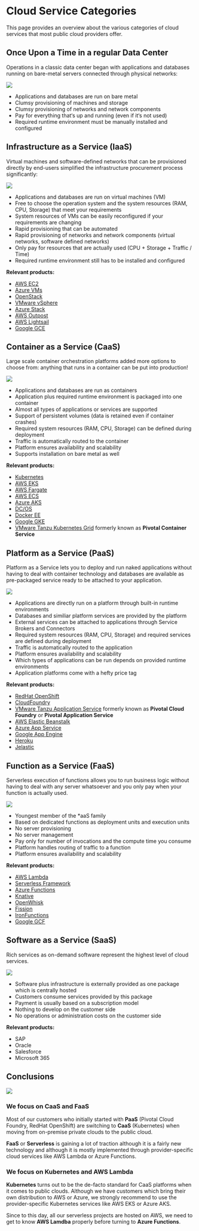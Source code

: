 # Cloud Service Categories

This page provides an overview about the various categories of
cloud services that most public cloud providers offer.

## Once Upon a Time in a regular Data Center

Operations in a classic data center began with applications and databases running on bare-metal servers 
connected through physical networks:

![](img/cloud_bare_metal.png)

* Applications and databases are run on bare metal
* Clumsy provisioning of machines and storage
* Clumsy provisioning of networks and network components
* Pay for everything that‘s up and running (even if it‘s not used)
* Required runtime environment must be manually installed and configured

## Infrastructure as a Service (IaaS)

Virtual machines and software-defined networks that can be provisioned directly by end-users simplified
the infrastructure procurement process significantly:

![](img/cloud_iaas.png)

* Applications and databases are run on virtual machines (VM)
* Free to choose the operation system and the system resources (RAM, CPU, Storage) that meet your requirements
* System resources of VMs can be easily reconfigured if your requirements are changing
* Rapid provisioning that can be automated
* Rapid provisioning of networks and network components (virtual networks, software defined networks)
* Only pay for resources that are actually used (CPU + Storage + Traffic / Time)
* Required runtime environment still has to be installed and configured

__Relevant products:__

* [AWS EC2](https://aws.amazon.com/ec2/)
* [Azure VMs](https://azure.microsoft.com/en-us/services/virtual-machines/)
* [OpenStack](https://www.openstack.org/)
* [VMware vSphere](https://www.vmware.com/products/vsphere.html)
* [Azure Stack](https://azure.microsoft.com/en-us/overview/azure-stack/)
* [AWS Outpost](https://aws.amazon.com/outposts/)
* [AWS Lightsail](https://aws.amazon.com/lightsail/)
* [Google GCE](https://cloud.google.com/compute)

## Container as a Service (CaaS)

Large scale container orchestration platforms added more options to choose from: anything that runs in
a container can be put into production!

![](img/cloud_caas.png)

* Applications and databases are run as containers
* Application plus required runtime environment is packaged into one container
* Almost all types of applications or services are supported
* Support of persistent volumes (data is retained even if container crashes)
* Required system resources (RAM, CPU, Storage) can be defined during deployment
* Traffic is automatically routed to the container
* Platform ensures availability and scalability
* Supports installation on bare metal as well

__Relevant products:__

* [Kubernetes](https://kubernetes.io/)
* [AWS EKS](https://aws.amazon.com/eks/)
* [AWS Fargate](https://aws.amazon.com/fargate/)
* [AWS ECS](https://aws.amazon.com/ecs/)
* [Azure AKS](https://azure.microsoft.com/en-us/services/kubernetes-service/)
* [DC/OS](https://dcos.io/)
* [Docker EE](https://docs.mirantis.com/docker-enterprise/v3.0/dockeree-products/index.html)
* [Google GKE](https://cloud.google.com/kubernetes-engine)
* [VMware Tanzu Kubernetes Grid](https://tanzu.vmware.com/kubernetes-grid) formerly known as __Pivotal Container Service__

## Platform as a Service (PaaS)

Platform as a Service lets you to deploy and run naked applications without having to deal with
container technology and databases are available as pre-packaged service ready to be attached to your
application.

![](img/cloud_paas.png)

* Applications are directly run on a platform through built-in runtime environments
* Databases and similiar platform services are provided by the platform
* External services can be attached to applications through Service Brokers and Connectors
* Required system resources (RAM, CPU, Storage) and required services are defined during deployment
* Traffic is automatically routed to the application
* Platform ensures availability and scalability
* Which types of applications can be run depends on provided runtime environments
* Application platforms come with a hefty price tag

__Relevant products:__

* [RedHat OpenShift](https://www.openshift.com/)
* [CloudFoundry](https://www.cloudfoundry.org/)
* [VMware Tanzu Application Service](https://tanzu.vmware.com/application-service) formerly known as __Pivotal Cloud Foundry__ or __Pivotal Application Service__
* [AWS Elastic Beanstalk](https://aws.amazon.com/elasticbeanstalk/)
* [Azure App Service](https://azure.microsoft.com/en-us/services/app-service/)
* [Google App Engine](https://cloud.google.com/appengine)
* [Heroku](https://www.heroku.com/)
* [Jelastic](https://jelastic.com/)

## Function as a Service (FaaS)

Serverless execution of functions allows you to run business logic without having to deal with any 
server whatsoever and you only pay when your function is actually used.

![](img/cloud_faas.png)

* Youngest member of the *aaS family
* Based on dedicated functions as deployment units and execution units
* No server provisioning
* No server management
* Pay only for number of invocations and the compute time you consume
* Platform handles routing of traffic to a function
* Platform ensures availability and scalability

__Relevant products:__

* [AWS Lambda](https://aws.amazon.com/lambda/)
* [Serverless Framework](https://www.serverless.com/)
* [Azure Functions](https://azure.microsoft.com/en-us/services/functions/)
* [Knative](https://knative.dev/)
* [OpenWhisk](https://openwhisk.apache.org/)
* [Fission](https://fission.io/)
* [IronFunctions](https://open.iron.io/)
* [Google GCF](https://cloud.google.com/functions)

## Software as a Service (SaaS)

Rich services as on-demand software represent the highest level of cloud services.

![](img/cloud_saas.png) 

* Software plus infrastructure is externally provided as one package which is centrally hosted
* Customers consume services provided by this package
* Payment is usually based on a subscription model
* Nothing to develop on the customer side
* No operations or administration costs on the customer side

__Relevant products:__

* SAP
* Oracle
* Salesforce
* Microsoft 365

## Conclusions

![](img/cloud_service_category_comparison.png)

### We focus on CaaS and FaaS

Most of our customers who initially started with __PaaS__ (Pivotal Cloud Foundry, RedHat OpenShift) are
switching to __CaaS__ (Kubernetes) when moving from on-premise private clouds to the public cloud.

__FaaS__ or __Serverless__ is gaining a lot of traction although it is a fairly new technology 
and although it is mostly implemented through provider-specific cloud services like AWS Lambda or Azure Functions. 

### We focus on Kubernetes and AWS Lambda

__Kubernetes__ turns out to be the de-facto standard for CaaS platforms when it comes to public clouds.
Although we have customers which bring their own distribution to AWS or Azure, we strongly recommend to
use the provider-specific Kubernetes services like AWS EKS or Azure AKS.

Since to this day, all our serverless projects are hosted on AWS, we need to get to know __AWS Lamdba__ properly
before turning to __Azure Functions__.
